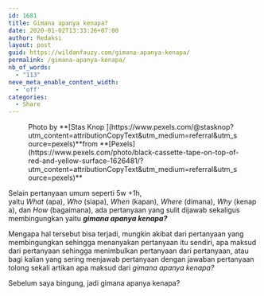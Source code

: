 ```yaml
---
id: 1681
title: Gimana apanya kenapa?
date: 2020-01-02T13:33:26+07:00
author: Redaksi
layout: post
guid: https://wildanfauzy.com/gimana-apanya-kenapa/
permalink: /gimana-apanya-kenapa/
nb_of_words:
  - "113"
neve_meta_enable_content_width:
  - 'off'
categories:
  - Share
---
```

<figure class="wp-block-image size-large"><img src="https://wildanfauzyart.files.wordpress.com/2020/04/ad5a7-black-cassette-tape-on-top-of-red-and-yellow-surface-1626481-1.jpg?w=768&#038;h=682" alt="" class="wp-image-1680" data-recalc-dims="1" /><figcaption>Photo by&nbsp;**[Stas Knop&nbsp;](https://www.pexels.com/@stasknop?utm_content=attributionCopyText&utm_medium=referral&utm_source=pexels)**from&nbsp;**[Pexels](https://www.pexels.com/photo/black-cassette-tape-on-top-of-red-and-yellow-surface-1626481/?utm_content=attributionCopyText&utm_medium=referral&utm_source=pexels)**  
  
</figcaption></figure> 

Selain pertanyaan umum seperti 5w +1h, yaitu&nbsp;_What_&nbsp;(apa),&nbsp;_Who_&nbsp;(siapa),&nbsp;_When_&nbsp;(kapan),&nbsp;_Where_&nbsp;(dimana),&nbsp;_Why_&nbsp;(kenapa), dan&nbsp;_How_&nbsp;(bagaimana), ada pertanyaan yang sulit dijawab sekaligus membingungkan yaitu _**gimana apanya kenapa?**_

Mengapa hal tersebut bisa terjadi, mungkin akibat dari pertanyaan yang membingungkan sehingga menanyakan pertanyaan itu sendiri, apa maksud dari pertanyaan sehingga menimbulkan pertanyaan dari pertanyaan, atau bagi kalian yang sering menjawab pertanyaan dengan jawaban pertanyaan tolong sekali artikan apa maksud dari _gimana apanya kenapa?_

Sebelum saya bingung, jadi gimana apanya kenapa?